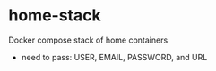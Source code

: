# home-stack
Docker compose stack of home containers
- need to pass: USER, EMAIL, PASSWORD, and URL
